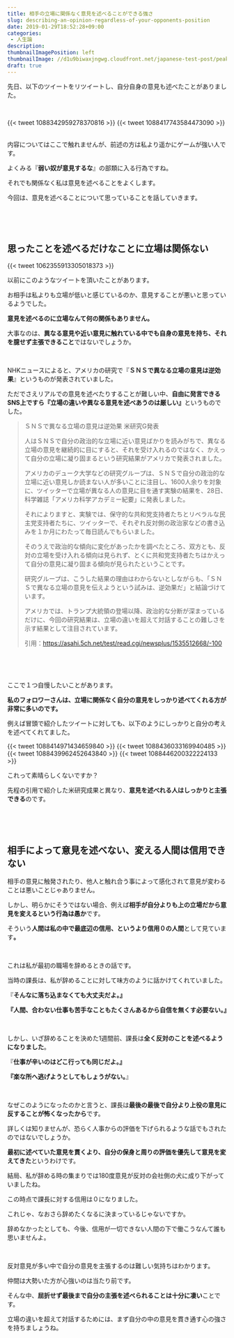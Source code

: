 ```yaml
---
title: 相手の立場に関係なく意見を述べることができる強さ
slug: describing-an-opinion-regardless-of-your-opponents-position
date: 2019-01-29T18:52:28+09:00
categories: 
 - 人生論
description: 
thumbnailImagePosition: left
thumbnailImage: //d1u9biwaxjngwg.cloudfront.net/japanese-test-post/peak-140.jpg
draft: true
---
```

<!--more-->

先日、以下のツイートをリツイートし、自分自身の意見も述べたことがありました。

&nbsp;

{{< tweet 1088342959278370816 >}}
{{< tweet 1088417743584473090 >}}
&nbsp;

内容についてはここで触れませんが、前述の方は私より遥かにゲームが強い人です。

よくみる『<strong>弱い奴が意見するな</strong>』の部類に入る行為ですね。

それでも関係なく私は意見を述べることをよくします。

今回は、意見を述べることについて思っていることを話していきます。

&nbsp;

&nbsp;
<h2>思ったことを述べるだけなことに立場は関係ない</h2>
{{< tweet 1062355913305018373 >}}
&nbsp;

以前にこのようなツイートを頂いたことがあります。

お相手は私よりも立場が低いと感じているのか、意見することが悪いと思っているようでした。

<strong>意見を述べるのに立場なんて何の関係もありません。</strong>

大事なのは、<strong>異なる意見や近い意見に触れている中でも自身の意見を持ち、それを臆せず主張できること</strong>ではないでしょうか。

&nbsp;

NHKニュースによると、アメリカの研究で『<strong>ＳＮＳで異なる立場の意見は逆効果</strong>』というものが発表されていました。

ただでさえリアルでの意見を述べたりすることが難しい中、<strong>自由に発言できるSNS上ですら『立場の違いや異なる意見を述べあうのは厳しい』</strong>というものでした。
<blockquote>ＳＮＳで異なる立場の意見は逆効果 米研究G発表

人はＳＮＳで自分の政治的な立場に近い意見ばかりを読みがちで、異なる立場の意見を継続的に目にすると、それを受け入れるのではなく、かえって自分の立場に凝り固まるという研究結果がアメリカで発表されました。

アメリカのデューク大学などの研究グループは、ＳＮＳで自分の政治的な立場に近い意見しか読まない人が多いことに注目し、1600人余りを対象に、ツイッターで立場が異なる人の意見に目を通す実験の結果を、28日、科学雑誌「アメリカ科学アカデミー紀要」に発表しました。

それによりますと、実験では、保守的な共和党支持者たちとリベラルな民主党支持者たちに、ツイッターで、それぞれ反対側の政治家などの書き込みを１か月にわたって毎日読んでもらいました。

そのうえで政治的な傾向に変化があったかを調べたところ、双方とも、反対の立場を受け入れる傾向は見られず、とくに共和党支持者たちはかえって自分の意見に凝り固まる傾向が見られたということです。

研究グループは、こうした結果の理由はわからないとしながらも、「ＳＮＳで異なる立場の意見を伝えようという試みは、逆効果だ」と結論づけています。

アメリカでは、トランプ大統領の登場以降、政治的な分断が深まっているだけに、今回の研究結果は、立場の違いを超えて対話することの難しさを示す結果として注目されています。

引用：https://asahi.5ch.net/test/read.cgi/newsplus/1535512668/-100</blockquote>
&nbsp;

&nbsp;

ここで１つ自慢したいことがあります。

<strong>私のフォロワーさんは、立場に関係なく自分の意見をしっかり述べてくれる方が非常に多いのです。</strong>

例えば冒頭で紹介したツイートに対しても、以下のようにしっかりと自分の考えを述べてくれてました。

{{< tweet 1088414971434659840 >}}
{{< tweet 1088436033169940485 >}}
{{< tweet 1088439962452643840 >}}
{{< tweet 1088446200322224133 >}}
&nbsp;

これって素晴らしくないですか？

先程の引用で紹介した米研究成果と異なり、<strong>意見を述べれる人はしっかりと主張できる</strong>のです。

&nbsp;

&nbsp;
<h2>相手によって意見を述べない、変える人間は信用できない</h2>
相手の意見に触発されたり、他人と触れ合う事によって感化されて意見が変わることは悪いことじゃありません。

しかし、明らかにそうではない場合、例えば<strong>相手が自分よりも上の立場だから意見を変えるという行為は愚か</strong>です。

そういう<strong>人間は私の中で最底辺の信用、というより信用０の人間</strong>として見ています<strong>。</strong>

&nbsp;

これは私が最初の職場を辞めるときの話です。

当時の課長は、私が辞めることに対して味方のように話かけてくれていました。

『<strong>そんなに落ち込まなくても大丈夫だよ。』</strong>

<strong>『人間、合わない仕事も苦手なこともたくさんあるから自信を無くす必要ない。』</strong>

&nbsp;

しかし、いざ辞めることを決めた1週間前、課長は<strong>全く反対のことを述べるようになりました</strong>。

『<strong>仕事が辛いのはどこ行っても同じだよ。』</strong>

<strong>『楽な所へ逃げようとしてもしょうがない。</strong>』

&nbsp;

なぜこのようになったのかと言うと、課長は<strong>最後の最後で自分より上役の意見に反することが怖くなったから</strong>です。

詳しくは知りませんが、恐らく人事からの評価を下げられるような話でもされたのではないでしょうか。

<strong>最初に述べていた意見を貫くより、自分の保身と周りの評価を優先して意見を変えてきた</strong>というわけです。

結局、私が辞める時の集まりでは180度意見が反対の会社側の犬に成り下がっていましたね。

この時点で課長に対する信用は０になりました。

これじゃ、なおさら辞めたくなるに決まっているじゃないですか。

辞めなかったとしても、今後、信用が一切できない人間の下で働こうなんて誰も思いませんよ。

&nbsp;

反対意見が多い中で自分の意見を主張するのは難しい気持ちはわかります。

仲間は大勢いた方が心強いのは当たり前です。

そんな中、<strong>屈折せず最後まで自分の主張を述べられることは十分に凄い</strong>ことです。

立場の違いを超えて対話するためには、まず自分の中の意見を貫き通す心の強さを持ちましょうね。
